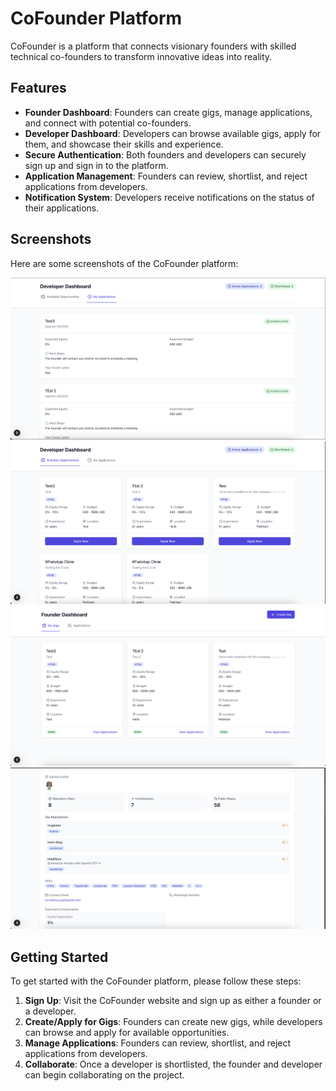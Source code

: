 # CoFounder Platform

CoFounder is a platform that connects visionary founders with skilled technical co-founders to transform innovative ideas into reality.

## Features

- **Founder Dashboard**: Founders can create gigs, manage applications, and connect with potential co-founders.
- **Developer Dashboard**: Developers can browse available gigs, apply for them, and showcase their skills and experience.
- **Secure Authentication**: Both founders and developers can securely sign up and sign in to the platform.
- **Application Management**: Founders can review, shortlist, and reject applications from developers.
- **Notification System**: Developers receive notifications on the status of their applications.

## Screenshots

Here are some screenshots of the CoFounder platform:

![Developer Applied Screenshot](screenshots/developer-applied.png)
![Developer Dashboard Screenshot](screenshots/developer-dash.png)
![Founder Dashboard Screenshot](screenshots/founder-dash.png)
![GitHub Stats Screenshot](screenshots/github-stats.png)

## Getting Started

To get started with the CoFounder platform, please follow these steps:

1. **Sign Up**: Visit the CoFounder website and sign up as either a founder or a developer.
2. **Create/Apply for Gigs**: Founders can create new gigs, while developers can browse and apply for available opportunities.
3. **Manage Applications**: Founders can review, shortlist, and reject applications from developers.
4. **Collaborate**: Once a developer is shortlisted, the founder and developer can begin collaborating on the project.